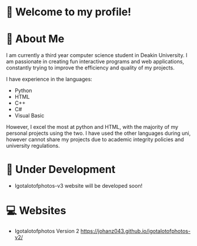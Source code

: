 # 👋 Welcome to my profile!


# 🔭 About Me
I am currently a third year computer science student in Deakin University. I am passionate in creating fun interactive programs and web applications, constantly trying to improve the efficiency and quality of my projects.

I have experience in the languages:
- Python
- HTML
- C++
- C#
- Visual Basic

However, I excel the most at python and HTML, with the majority of my personal projects using the two. I have used the other languages during uni, however cannot share my projects due to academic integrity policies and university regulations.


# 🎁 Under Development
- Igotalotofphotos-v3 website will be developed soon!


# 💻 Websites
- Igotalotofphotos Version 2
https://johanz043.github.io/igotalotofphotos-v2/
